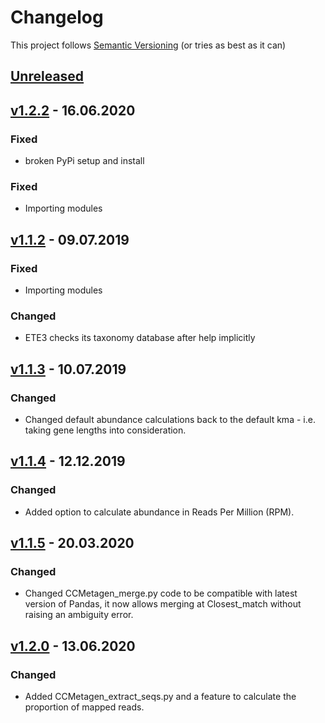 # Changelog

This project follows [Semantic Versioning](https://semver.org/spec/v2.0.0.html)
(or tries as best as it can)

## [Unreleased](https://github.com/vrmarcelino/CCMetagen/compare/v1.2.2...master)

## [v1.2.2](https://github.com/vrmarcelino/CCMetagen/compare/v1.1.2...v1.2.2) - 16.06.2020

### Fixed

  - broken PyPi setup and install

### Fixed

  - Importing modules

## [v1.1.2](https://github.com/vrmarcelino/CCMetagen/compare/v1.1.1...v1.1.2) - 09.07.2019

### Fixed

  - Importing modules

### Changed

  - ETE3 checks its taxonomy database after help implicitly

## [v1.1.3](https://github.com/vrmarcelino/CCMetagen/compare/v1.1.2...v1.1.3) - 10.07.2019

### Changed

  - Changed default abundance calculations back to the default kma - i.e. taking gene lengths into consideration.

## [v1.1.4](https://github.com/vrmarcelino/CCMetagen/compare/v1.1.3...v1.1.4) - 12.12.2019

### Changed

  - Added option to calculate abundance in Reads Per Million (RPM).

## [v1.1.5](https://github.com/vrmarcelino/CCMetagen/compare/v1.1.4...v1.1.5) - 20.03.2020

### Changed

 - Changed CCMetagen_merge.py code to be compatible with latest version of Pandas, it now allows merging at Closest_match without raising an ambiguity error.


## [v1.2.0](https://github.com/vrmarcelino/CCMetagen/compare/v1.1.5...v1.2.0) - 13.06.2020

### Changed

 - Added CCMetagen_extract_seqs.py and a feature to calculate the proportion of mapped reads.



